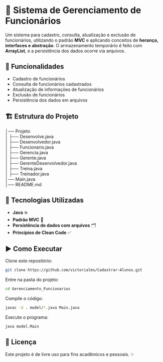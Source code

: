# 🏢 Sistema de Gerenciamento de Funcionários

Um sistema para cadastro, consulta, atualização e exclusão de funcionários, utilizando o padrão **MVC** e aplicando conceitos de **herança, interfaces e abstração**. O armazenamento temporário é feito com **ArrayList**, e a persistência dos dados ocorre via arquivos.

## 🚀 Funcionalidades

- Cadastro de funcionários  
- Consulta de funcionários cadastrados  
- Atualização de informações de funcionários  
- Exclusão de funcionários  
- Persistência dos dados em arquivos  

## 🏗️ Estrutura do Projeto

│── Projeto<br>
│ ├── Desenvolve.java<br> 
│ ├── Desenvolvedor.java<br>
│ ├── Funcionario.java<br> 
│ ├── Gerencia.java<br> 
│ ├── Gerente.java<br> 
│ ├── GerenteDesenvolvedor.java<br> 
│ ├── Treina.java<br> 
│ ├── Treinador.java<br> 
│── Main.java<br> 
│── README.md<br> 




## 📌 Tecnologias Utilizadas

- **Java** ☕  
- **Padrão MVC** 🎯  
- **Persistência de dados com arquivos** 🗂️  
- **Princípios de Clean Code** ✅  

## ▶️ Como Executar

Clone este repositório:

```bash
git clone https://github.com/victorialms/Cadastrar-Alunos.git
```

Entre na pasta do projeto:

```bash
cd Gerenciamento_Funcionarios
```
Compile o código:

```bash
javac -d . model/*.java Main.java
```
Execute o programa:

```bash
java model.Main
```

## 📜 Licença
Este projeto é de livre uso para fins acadêmicos e pessoais. ✨
